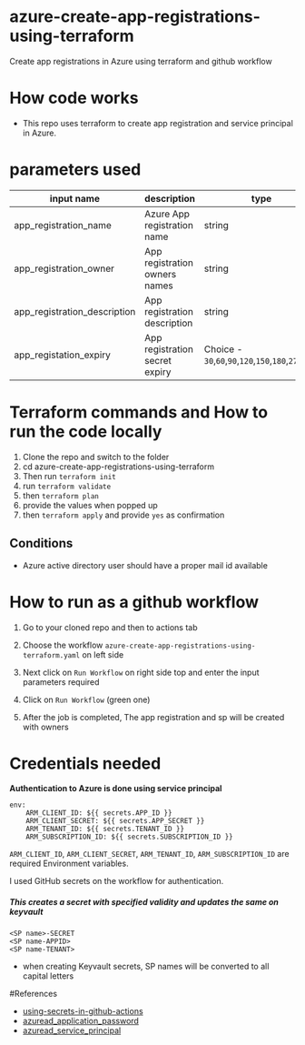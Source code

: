 # azure-create-app-registrations-using-terraform
Create app registrations in Azure using terraform and github workflow

# How code works

* This repo uses terraform to create app registration and service principal in Azure.

# parameters used

| input name | description | type | mandatory |
|------------|------------|-----|-------------|
| app_registration_name | Azure App registration name | string | :heavy_check_mark: |
| app_registration_owner | App registration owners names | string | :heavy_check_mark: |
| app_registration_description | App registration description | string | |
| app_registation_expiry | App registration secret expiry | Choice - `30`,`60`,`90`,`120`,`150`,`180`,`270`,`360` | :heavy_check_mark: |

# Terraform commands and How to run the code locally

1. Clone the repo and switch to the folder
2. cd azure-create-app-registrations-using-terraform
3. Then run `terraform init`
4. run `terraform validate`
5. then `terraform plan`
6. provide the values when popped up
7. then `terraform apply` and provide `yes` as confirmation

## Conditions

* Azure active directory user should have a proper mail id available

# How to run as a github workflow

1. Go to your cloned repo and then to actions tab

2. Choose the workflow `azure-create-app-registrations-using-terraform.yaml` on left side

3. Next click on `Run Workflow` on right side top and enter the input parameters required

4. Click on `Run Workflow` (green one)

5. After the job is completed, The app registration and sp will be created with owners

# Credentials needed

**Authentication to Azure is done using service principal**

```
env:
    ARM_CLIENT_ID: ${{ secrets.APP_ID }}
    ARM_CLIENT_SECRET: ${{ secrets.APP_SECRET }}
    ARM_TENANT_ID: ${{ secrets.TENANT_ID }}
    ARM_SUBSCRIPTION_ID: ${{ secrets.SUBSCRIPTION_ID }}
```

`ARM_CLIENT_ID`, `ARM_CLIENT_SECRET`, `ARM_TENANT_ID`, `ARM_SUBSCRIPTION_ID` are required Environment variables.

I used GitHub secrets on the workflow for authentication. 


##### This creates a secret with specified validity and updates the same on keyvault

```
<SP name>-SECRET
<SP name-APPID>
<SP name-TENANT>
```
* when creating Keyvault secrets, SP names will be converted to all capital letters


#References
* [using-secrets-in-github-actions](https://docs.github.com/en/actions/security-guides/using-secrets-in-github-actions)
* [azuread_application_password](https://registry.terraform.io/providers/hashicorp/azuread/latest/docs/resources/application_password)
* [azuread_service_principal](https://registry.terraform.io/providers/hashicorp/azuread/latest/docs/resources/service_principal)